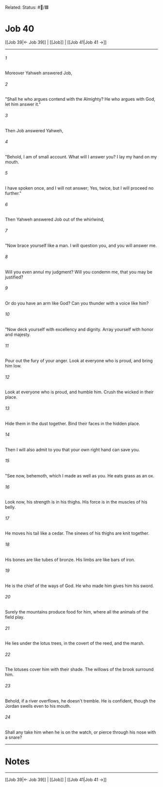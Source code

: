 Related:
Status: #📖/🟥
# Job 40

[[Job 39|← Job 39]] | [[Job]] | [[Job 41|Job 41 →]]
***



###### 1 
Moreover Yahweh answered Job, 

###### 2 
"Shall he who argues contend with the Almighty? He who argues with God, let him answer it." 

###### 3 
Then Job answered Yahweh, 

###### 4 
"Behold, I am of small account. What will I answer you? I lay my hand on my mouth. 

###### 5 
I have spoken once, and I will not answer; Yes, twice, but I will proceed no further." 

###### 6 
Then Yahweh answered Job out of the whirlwind, 

###### 7 
"Now brace yourself like a man. I will question you, and you will answer me. 

###### 8 
Will you even annul my judgment? Will you condemn me, that you may be justified? 

###### 9 
Or do you have an arm like God? Can you thunder with a voice like him? 

###### 10 
"Now deck yourself with excellency and dignity. Array yourself with honor and majesty. 

###### 11 
Pour out the fury of your anger. Look at everyone who is proud, and bring him low. 

###### 12 
Look at everyone who is proud, and humble him. Crush the wicked in their place. 

###### 13 
Hide them in the dust together. Bind their faces in the hidden place. 

###### 14 
Then I will also admit to you that your own right hand can save you. 

###### 15 
"See now, behemoth, which I made as well as you. He eats grass as an ox. 

###### 16 
Look now, his strength is in his thighs. His force is in the muscles of his belly. 

###### 17 
He moves his tail like a cedar. The sinews of his thighs are knit together. 

###### 18 
His bones are like tubes of bronze. His limbs are like bars of iron. 

###### 19 
He is the chief of the ways of God. He who made him gives him his sword. 

###### 20 
Surely the mountains produce food for him, where all the animals of the field play. 

###### 21 
He lies under the lotus trees, in the covert of the reed, and the marsh. 

###### 22 
The lotuses cover him with their shade. The willows of the brook surround him. 

###### 23 
Behold, if a river overflows, he doesn't tremble. He is confident, though the Jordan swells even to his mouth. 

###### 24 
Shall any take him when he is on the watch, or pierce through his nose with a snare?

---
# Notes


***
[[Job 39|← Job 39]] | [[Job]] | [[Job 41|Job 41 →]]
